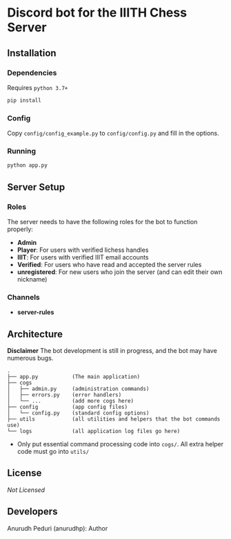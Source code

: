 Discord bot for the IIITH Chess Server
======================================

Installation
------------

### Dependencies
Requires `python 3.7+`
```bash
pip install
```

### Config
Copy `config/config_example.py` to `config/config.py` and fill in the options.

### Running
```bash
python app.py
```

Server Setup
------------
### Roles
The server needs to have the following roles for the bot to function properly:
- **Admin**
- **Player**: For users with verified lichess handles
- **IIIT**: For users with verified IIIT email accounts
- **Verified**: For users who have read and accepted the server rules
- **unregistered**: For new users who join the server (and can edit their own nickname)

### Channels
- **server-rules**

Architecture
------------
**Disclaimer** The bot development is still in progress, and the bot may have numerous bugs.
```
.
├── app.py           (The main application)
├── cogs
│   ├── admin.py     (administration commands)
│   ├── errors.py    (error handlers)
│   └── ...          (add more cogs here)
├── config           (app config files)
│   └── config.py    (standard config options)
├── utils            (all utilities and helpers that the bot commands use)
└── logs             (all application log files go here)
```

- Only put essential command processing code into `cogs/`. All extra helper code must go into `utils/`

License
-------
*Not Licensed*

Developers
----------
Anurudh Peduri (anurudhp): Author
